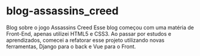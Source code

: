 # blog-assassins_creed
Blog sobre o jogo Assassins Creed
Esse blog começou com uma matéria de Front-End, apenas utilizei HTML5 e CSS3.
Ao passar por estudos e aprendizados, comecei a refatorar esse projeto utilizando novas ferramentas, Django para o back e Vue para o Front.
